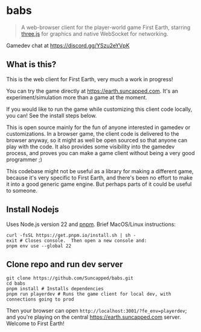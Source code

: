 # babs

> A web-browser client for the player-world game First Earth, starring [three.js](https://github.com/mrdoob/three.js/) for graphics and native WebSocket for networking.

Gamedev chat at https://discord.gg/YSzu2eYVpK

## What is this?

This is the web client for First Earth, very much a work in progress!

You can try the game directly at https://earth.suncapped.com.  It's an experiment/simulation more than a game at the moment.

If you would like to run the game while customizing this client code locally, you can!  See the install steps below.

This is open source mainly for the fun of anyone interested in gamedev or customizations.  In a browser game, the client code is delivered to the browser anyway, so it might as well be open sourced so that anyone can play with the code.  It also provides some visibility into the gamedev process, and proves you can make a game client without being a very good programmer ;)

This codebase might not be useful as a library for making a different game, because it's very specific to First Earth, and there's been no effort to make it into a good generic game engine.  But perhaps parts of it could be useful to someone.

## Install Nodejs

Uses Node.js version 22 and [pnpm](https://pnpm.io/).  Brief MacOS/Linux instructions:

```console
curl -fsSL https://get.pnpm.io/install.sh | sh -
exit # Closes console.  Then open a new console and:
pnpm env use --global 22
```

## Clone repo and run dev server

```console
git clone https://github.com/Suncapped/babs.git
cd babs
pnpm install # Installs dependencies
pnpm run playerdev # Runs the game client for local dev, with connections going to prod
```
Then your browser can open `http://localhost:3001/?fe_env=playerdev`; and you're playing on the central https://earth.suncapped.com server.  Welcome to First Earth!
